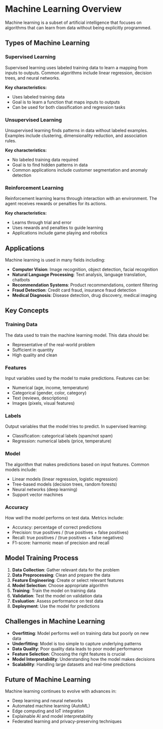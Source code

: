 # Machine Learning Overview

Machine learning is a subset of artificial intelligence that focuses on algorithms 
that can learn from data without being explicitly programmed.

## Types of Machine Learning

### Supervised Learning
Supervised learning uses labeled training data to learn a mapping from inputs to outputs.
Common algorithms include linear regression, decision trees, and neural networks.

**Key characteristics:**
- Uses labeled training data
- Goal is to learn a function that maps inputs to outputs
- Can be used for both classification and regression tasks

### Unsupervised Learning
Unsupervised learning finds patterns in data without labeled examples.
Examples include clustering, dimensionality reduction, and association rules.

**Key characteristics:**
- No labeled training data required
- Goal is to find hidden patterns in data
- Common applications include customer segmentation and anomaly detection

### Reinforcement Learning
Reinforcement learning learns through interaction with an environment.
The agent receives rewards or penalties for its actions.

**Key characteristics:**
- Learns through trial and error
- Uses rewards and penalties to guide learning
- Applications include game playing and robotics

## Applications
Machine learning is used in many fields including:

- **Computer Vision**: Image recognition, object detection, facial recognition
- **Natural Language Processing**: Text analysis, language translation, chatbots
- **Recommendation Systems**: Product recommendations, content filtering
- **Fraud Detection**: Credit card fraud, insurance fraud detection
- **Medical Diagnosis**: Disease detection, drug discovery, medical imaging

## Key Concepts

### Training Data
The data used to train the machine learning model. This data should be:
- Representative of the real-world problem
- Sufficient in quantity
- High quality and clean

### Features
Input variables used by the model to make predictions. Features can be:
- Numerical (age, income, temperature)
- Categorical (gender, color, category)
- Text (reviews, descriptions)
- Images (pixels, visual features)

### Labels
Output variables that the model tries to predict. In supervised learning:
- Classification: categorical labels (spam/not spam)
- Regression: numerical labels (price, temperature)

### Model
The algorithm that makes predictions based on input features. Common models include:
- Linear models (linear regression, logistic regression)
- Tree-based models (decision trees, random forests)
- Neural networks (deep learning)
- Support vector machines

### Accuracy
How well the model performs on test data. Metrics include:
- Accuracy: percentage of correct predictions
- Precision: true positives / (true positives + false positives)
- Recall: true positives / (true positives + false negatives)
- F1-score: harmonic mean of precision and recall

## Model Training Process

1. **Data Collection**: Gather relevant data for the problem
2. **Data Preprocessing**: Clean and prepare the data
3. **Feature Engineering**: Create or select relevant features
4. **Model Selection**: Choose appropriate algorithm
5. **Training**: Train the model on training data
6. **Validation**: Test the model on validation data
7. **Evaluation**: Assess performance on test data
8. **Deployment**: Use the model for predictions

## Challenges in Machine Learning

- **Overfitting**: Model performs well on training data but poorly on new data
- **Underfitting**: Model is too simple to capture underlying patterns
- **Data Quality**: Poor quality data leads to poor model performance
- **Feature Selection**: Choosing the right features is crucial
- **Model Interpretability**: Understanding how the model makes decisions
- **Scalability**: Handling large datasets and real-time predictions

## Future of Machine Learning

Machine learning continues to evolve with advances in:
- Deep learning and neural networks
- Automated machine learning (AutoML)
- Edge computing and IoT integration
- Explainable AI and model interpretability
- Federated learning and privacy-preserving techniques
